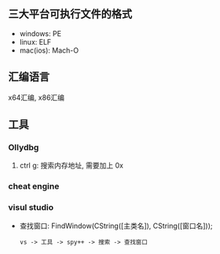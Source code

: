 

<h2>三大平台可执行文件的格式</h2>

- windows: PE
- linux: ELF
- mac(ios): Mach-O

<h2>汇编语言</h2>

x64汇编, x86汇编

<h2>工具</h2>

<h3>Ollydbg</h3>

1. ctrl g: 搜索内存地址, 需要加上 0x

<h3>cheat engine</h3>

<h3>visul studio</h3>

- 查找窗口: FindWindow(CString([主类名]), CString([窗口名]));
    
    `vs -> 工具 -> spy++ -> 搜索 -> 查找窗口`
